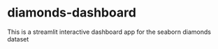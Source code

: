 # diamonds-dashboard
This is a streamlit interactive dashboard app for the seaborn diamonds dataset
